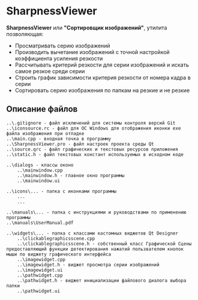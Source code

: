 # SharpnessViewer 

**SharpnessViewer** или **"Сортировщик изображений"**, утилита позволяющая: 
  - Просматривать серию изображений
  - Производить вычетание изображений с точной настройкой коэффициента усиления резкости 
  - Рассчитывать критерий резкости для серии изображений и искать самое резкое среди серии
  - Строить график зависимости критерия резкости от номера кадра в серии 
  - Сортировать серию изображения по папкам на резкие и не резкие 


## Описание файлов 

	..\.gitignore - файл исключений для системы контроля версий Git
	..\iconsource.rc - файл для ОС Windows для отображения иконки exe файла изображения при отладке
	..\main.cpp - входная точка в программу 
	..\SharpnessViewer.pro - файл настроек проекта среды Qt 
	..\source.qrc - файл графических и текстовых ресурсов приложения 
	..\static.h - файл текстовых констант используемых в исходном коде 

	..\dialogs - классы оконо 
		..\mainwindow.cpp 
		..\mainwindow.h - главное окно программы
		..\mainwindow.ui

	..\icons\... - папка с иконками программы 
		...
		...

	..\manuals\... - папка с инструкциями и руководствами по применению программы 
	..\manuals\UserManual.pdf

	..\widgets\... - папка с классами кастомных виджетов Qt Designer 
		..\clickablegraphicsscene.cpp  
		..\clickablegraphicsscene.h - собственный класс Графической Сцены предоставляющий функции детектирования нажатий пользвателем кнопок мыши по виджету графического интерфейса
		..\imagewidget.cpp 
		..\imagewidget.h - виджет просмотра серии изображений 
		..\imagewidget.ui
		..\pathwidget.cpp
		..\pathwidget.h - виджет инициализации файлового диалога выбора папки
		..\pathwidget.ui